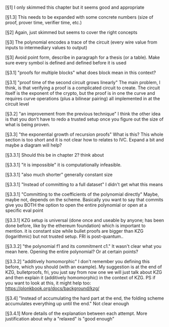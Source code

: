 [§1] I only skimmed this chapter but it seems good and appropriate

[§1.3] This needs to be expanded with some concrete numbers (size of proof, prover time, verifier time, etc.)

[§2] Again, just skimmed but seems to cover the right concepts

[§3] The polynomial encodes a trace of the circuit (every wire value from inputs to intermediary values to output)

[§3] Avoid point form, describe in paragraph for a thesis (or a table). Make sure every symbol is defined and defined before it is used

[§3.1] "proofs for multiple blocks" what does block mean in this context?

[§3.1] "proof time of the second circuit grows linearly" The main problem, I think, is that verifying a proof is a complicated circuit to create. The circuit itself is the exponent of the crypto, but the proof is in one the curve and requires curve operations (plus a bilinear pairing) all implemented in at the circuit level

[§3.2] "an improvement from the previous technique" I think the other idea is that you don't have to redo a trusted setup once you figure out the size of what is being proven. 

[§3.3] "the exponential growth of recursion proofs" What is this? This whole section is too short and it is not clear how to relates to IVC. Expand a bit and maybe a diagram will help?

[§3.3.1] Should this be in chapter 2? think about 

[§3.3.1] "it is impossible" it is computationally infeasible.

[§3.3.1] "also much shorter" generally constant size

[§3.3.1] "Instead of committing to a full dataset" I didn't get what this means

[§3.3.1] "Committing to the coefficients of the polynomial directly" Maybe, maybe not, depends on the scheme. Basically you want to say that commits give you BOTH the option to open the entire polynomial or open at a specific eval point

[§3.3.1] KZG setup is universal (done once and useable by anyone; has been done before, like by the ethereum foundation) which is important to mention. it is constant size while bullet proofs are bigger than KZG (logarithmic) but not trusted setup. FRI is post-quantum.. 

[§3.3.2] "the polynomial f1 and its commitment c1." It wasn't clear what you mean here. Opening the entire polynomial? Or at certain points?

[§3.3.2] "additively homomorphic" I don't remember you defining this before, which you should (with an example). My suggestion is at the end of KZG, bulletproofs, fri, you just say from now one we will just talk about KZG and then explain it (additively homomorphic) in the context of KZG. PS if you want to look at this, it might help too: https://plonkbook.org/docs/background/kzg/

[§3.4] "Instead of accumulating the hard part at the end, the folding scheme accumulates everything up until the end." Not clear enough

[§3.4.1] More details of the explanation between each attempt. More justification about why a "relaxed" is "good enough"



